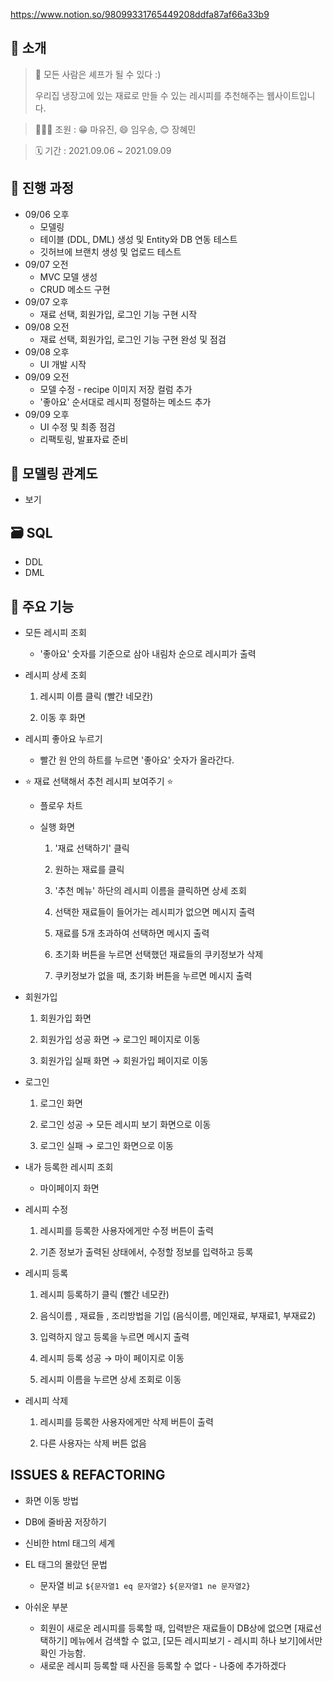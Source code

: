 https://www.notion.so/98099331765449208ddfa87af66a33b9

## 📖 소개

> 🍝 모든 사람은 셰프가 될 수 있다 :)
> 
> 우리집 냉장고에 있는 재료로 만들 수 있는 레시피를 추천해주는 웹사이트입니다.

> 👩‍👧‍👧 조원 : 😁 마유진, 😄 임우송, 😊 장혜민

> 🗓 기간 : 2021.09.06 ~ 2021.09.09

## 🚀 진행 과정

- 09/06 오후
    - 모델링
    - 테이블 (DDL, DML) 생성 및 Entity와 DB 연동 테스트
    - 깃허브에 브랜치 생성 및 업로드 테스트
- 09/07 오전
    - MVC 모델 생성
    - CRUD 메소드 구현
- 09/07 오후
    - 재료 선택, 회원가입, 로그인 기능 구현 시작
- 09/08 오전
    - 재료 선택, 회원가입, 로그인 기능 구현 완성 및 점검
- 09/08 오후
    - UI 개발 시작
- 09/09 오전
    - 모델 수정 - recipe 이미지 저장 컬럼 추가
    - '좋아요' 순서대로 레시피 정렬하는 메소드 추가
- 09/09 오후
    - UI 수정 및 최종 점검
    - 리팩토링, 발표자료 준비

## 🧬 모델링 관계도

- 보기

## 🗃 SQL

- DDL
- DML


## 🔗 주요 기능

- 모든 레시피 조회
    - '좋아요' 숫자를 기준으로 삼아 내림차 순으로 레시피가 출력

- 레시피 상세 조회
    1. 레시피 이름 클릭 (빨간 네모칸)

    2. 이동 후 화면

- 레시피 좋아요 누르기
    - 빨간 원 안의 하트를 누르면 '좋아요' 숫자가 올라간다.

- ⭐ 재료 선택해서 추천 레시피 보여주기 ⭐
    - 플로우 차트

    - 실행 화면
        1. '재료 선택하기' 클릭

        2. 원하는 재료를 클릭

        3. '추천 메뉴' 하단의 레시피 이름을 클릭하면 상세 조회

        4. 선택한 재료들이 들어가는 레시피가 없으면 메시지 출력

        5. 재료를 5개 초과하여 선택하면 메시지 출력

        6. 초기화 버튼을 누르면 선택했던 재료들의 쿠키정보가 삭제

        7. 쿠키정보가 없을 때, 초기화 버튼을 누르면 메시지 출력

- 회원가입
    1. 회원가입 화면

    2. 회원가입 성공 화면 → 로그인 페이지로 이동

    3. 회원가입 실패 화면 → 회원가입 페이지로 이동

- 로그인
    1. 로그인 화면

    1. 로그인 성공 → 모든 레시피 보기 화면으로 이동

    1. 로그인 실패 → 로그인 화면으로 이동

- 내가 등록한 레시피 조회
    - 마이페이지 화면

- 레시피 수정
    1. 레시피를 등록한 사용자에게만 수정 버튼이 출력

    2. 기존 정보가 출력된 상태에서, 수정할 정보를 입력하고 등록

- 레시피 등록
    1. 레시피 등록하기 클릭 (빨간 네모칸)

    2. 음식이름 , 재료들 , 조리방법을 기입 (음식이름, 메인재료, 부재료1, 부재료2) 

    3. 입력하지 않고 등록을 누르면 메시지 출력

    4. 레시피 등록 성공 →  마이 페이지로 이동

    5. 레시피 이름을 누르면 상세 조회로 이동

- 레시피 삭제
    1. 레시피를 등록한 사용자에게만 삭제 버튼이 출력

    2. 다른 사용자는 삭제 버튼 없음

## **ISSUES & REFACTORING**

- 화면 이동 방법

- DB에 줄바꿈 저장하기

- 신비한 html 태그의 세계

- EL 태그의 몰랐던 문법

    - 문자열 비교 `${문자열1 eq 문자열2}` `${문자열1 ne 문자열2}`


- 아쉬운 부분
    - 회원이 새로운 레시피를 등록할 때, 입력받은 재료들이 DB상에 없으면 [재료선택하기] 메뉴에서 검색할 수 없고, [모든 레시피보기 - 레시피 하나 보기]에서만 확인 가능함.
    - 새로운 레시피 등록할 때 사진을 등록할 수 없다 - 나중에 추가하겠다

